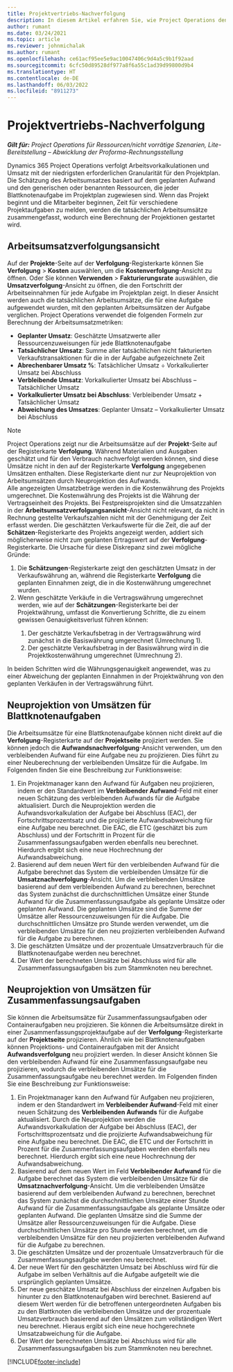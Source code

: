 ```yaml
---
title: Projektvertriebs-Nachverfolgung
description: In diesem Artikel erfahren Sie, wie Project Operations den Fortschritt bei den Arbeitsumsätzen in einem Projekt verfolgt.
author: rumant
ms.date: 03/24/2021
ms.topic: article
ms.reviewer: johnmichalak
ms.author: rumant
ms.openlocfilehash: ce61acf95ee5e9ac10047406c9d4a5c9b1f92aad
ms.sourcegitcommit: 6cfc50d89528df977a8f6a55c1ad39d99800d9b4
ms.translationtype: HT
ms.contentlocale: de-DE
ms.lasthandoff: 06/03/2022
ms.locfileid: "8911273"
---
```

# <a name="project-sales-tracking"></a>Projektvertriebs-Nachverfolgung

_**Gilt für:** Project Operations für Ressourcen/nicht vorrätige Szenarien, Lite-Bereitstellung – Abwicklung der Proforma-Rechnungsstellung_

Dynamics 365 Project Operations verfolgt Arbeitsvorkalkulationen und Umsatz mit der niedrigsten erforderlichen Granularität für den Projektplan. Die Schätzung des Arbeitsumsatzes basiert auf dem geplanten Aufwand und den generischen oder benannten Ressourcen, die jeder Blattknotenaufgabe im Projektplan zugewiesen sind. Wenn das Projekt beginnt und die Mitarbeiter beginnen, Zeit für verschiedene Projektaufgaben zu melden, werden die tatsächlichen Arbeitsumsätze zusammengefasst, wodurch eine Berechnung der Projektionen gestartet wird.

## <a name="labor-revenue-tracking-view"></a>Arbeitsumsatzverfolgungsansicht

Auf der **Projekte**-Seite auf der **Verfolgung**-Registerkarte können Sie **Verfolgung** > **Kosten** auswählen, um die **Kostenverfolgung**-Ansicht zu öffnen. Oder Sie können **Verwenden** > **Fakturierungsrate** auswählen, die **Umsatzverfolgung**-Ansicht zu öffnen, die den Fortschritt der Arbeitseinnahmen für jede Aufgabe im Projektplan zeigt. In dieser Ansicht werden auch die tatsächlichen Arbeitsumsätze, die für eine Aufgabe aufgewendet wurden, mit den geplanten Arbeitsumsätzen der Aufgabe verglichen. Project Operations verwendet die folgenden Formeln zur Berechnung der Arbeitsumsatzmetriken:

- **Geplanter Umsatz**: Geschätzte Umsatzwerte aller Ressourcenzuweisungen für jede Blattknotenaufgabe
- **Tatsächlicher Umsatz**: Summe aller tatsächlichen nicht fakturierten Verkaufstransaktionen für die in der Aufgabe aufgezeichnete Zeit
- **Abrechenbarer Umsatz %**: Tatsächlicher Umsatz ÷ Vorkalkulierter Umsatz bei Abschluss
- **Verbleibende Umsatz**: Vorkalkulierter Umsatz bei Abschluss – Tatsächlicher Umsatz
- **Vorkalkulierter Umsatz bei Abschluss**: Verbleibender Umsatz + Tatsächlicher Umsatz
- **Abweichung des Umsatzes**: Geplanter Umsatz – Vorkalkulierter Umsatz bei Abschluss


> [!NOTE]
> Project Operations zeigt nur die Arbeitsumsätze auf der **Projekt**-Seite auf der Registerkarte **Verfolgung**. Während Materialien und Ausgaben geschätzt und für den Verbrauch nachverfolgt werden können, sind diese Umsätze nicht in den auf der Registerkarte **Verfolgung** angegebenen Umsätzen enthalten. Diese Registerkarte dient nur zur Neuprojektion von Arbeitsumsätzen durch Neuprojektion des Aufwands.  
> Alle angezeigten Umsatzbeträge werden in die Kostenwährung des Projekts umgerechnet. Die Kostenwährung des Projekts ist die Währung der Vertragseinheit des Projekts. Bei Festpreisprojekten sind die Umsatzzahlen in der **Arbeitsumsatzverfolgungsansicht**-Ansicht nicht relevant, da nicht in Rechnung gestellte Verkaufszahlen nicht mit der Genehmigung der Zeit erfasst werden.
> Die geschätzten Verkaufswerte für die Zeit, die auf der **Schätzen**-Registerkarte des Projekts angezeigt werden, addiert sich möglicherweise nicht zum geplanten Ertragswert auf der **Verfolgung**-Registerkarte. Die Ursache für diese Diskrepanz sind zwei mögliche Gründe:
><ol>
   ><li> Die <b>Schätzungen</b>-Registerkarte zeigt den geschätzten Umsatz in der Verkaufswährung an, während die Registerkarte <b>Verfolgung</b> die geplanten Einnahmen zeigt, die in die Kostenwährung umgerechnet wurden. </li>
   ><li> Wenn geschätzte Verkäufe in die Vertragswährung umgerechnet werden, wie auf der <b>Schätzungen</b>-Registerkarte bei der Projektwährung, umfasst die Konvertierung Schritte, die zu einem gewissen Genauigkeitsverlust führen können: </li>
><ol>
><li> Der geschätzte Verkaufsbetrag in der Vertragswährung wird zunächst in die Basiswährung umgerechnet (Umrechnung 1).</li>
><li> Der geschätzte Verkaufsbetrag in der Basiswährung wird in die Projektkostenwährung umgerechnet (Umrechnung 2). </li>
></ol>
></ol>
> In beiden Schritten wird die Währungsgenauigkeit angewendet, was zu einer Abweichung der geplanten Einnahmen in der Projektwährung von den geplanten Verkäufen in der Vertragswährung führt.
   

## <a name="reprojecting-revenues-on-leaf-node-tasks"></a>Neuprojektion von Umsätzen für Blattknotenaufgaben

Die Arbeitsumsätze für eine Blattknotenaufgabe können nicht direkt auf die **Verfolgung**-Registerkarte auf der **Projektseite** projiziert werden. Sie können jedoch die **Aufwandsnachverfolgung**-Ansicht verwenden, um den verbleibenden Aufwand für eine Aufgabe neu zu projizieren. Dies führt zu einer Neuberechnung der verbleibenden Umsätze für die Aufgabe. Im Folgenden finden Sie eine Beschreibung zur Funktionsweise:

1. Ein Projektmanager kann den Aufwand für Aufgaben neu projizieren, indem er den Standardwert im **Verbleibender Aufwand**-Feld mit einer neuen Schätzung des verbleibenden Aufwands für die Aufgabe aktualisiert. Durch die Neuprojektion werden die Aufwandsvorkalkulation der Aufgabe bei Abschluss (EAC), der Fortschrittsprozentsatz und die projizierte Aufwandsabweichung für eine Aufgabe neu berechnet. Die EAC, die ETC (geschätzt bis zum Abschluss) und der Fortschritt in Prozent für die Zusammenfassungsaufgaben werden ebenfalls neu berechnet. Hierdurch ergibt sich eine neue Hochrechnung der Aufwandsabweichung.
2. Basierend auf dem neuen Wert für den verbleibenden Aufwand für die Aufgabe berechnet das System die verbleibenden Umsätze für die **Umsatznachverfolgung**-Ansicht. Um die verbleibenden Umsätze basierend auf dem verbleibenden Aufwand zu berechnen, berechnet das System zunächst die durchschnittlichen Umsätze einer Stunde Aufwand für die Zusammenfassungsaufgabe als geplante Umsätze oder geplanten Aufwand. Die geplanten Umsätze sind die Summe der Umsätze aller Ressourcenzuweisungen für die Aufgabe. Die durchschnittlichen Umsätze pro Stunde werden verwendet, um die verbleibenden Umsätze für den neu projizierten verbleibenden Aufwand für die Aufgabe zu berechnen.
3. Die geschätzten Umsätze und der prozentuale Umsatzverbrauch für die Blattknotenaufgabe werden neu berechnet.
4. Der Wert der berechneten Umsätze bei Abschluss wird für alle Zusammenfassungsaufgaben bis zum Stammknoten neu berechnet.

## <a name="reprojecting-revenues-on-summary-tasks"></a>Neuprojektion von Umsätzen für Zusammenfassungsaufgaben

Sie können die Arbeitsumsätze für Zusammenfassungsaufgaben oder Containeraufgaben neu projizieren. Sie können die Arbeitsumsätze direkt in einer Zusammenfassungsprojektaufgabe auf der **Verfolgung**-Registerkarte auf der **Projektseite** projizieren. Ähnlich wie bei Blattknotenaufgaben können Projektions- und Containeraufgaben mit der Ansicht **Aufwandsverfolgung** neu projiziert werden. In dieser Ansicht können Sie den verbleibenden Aufwand für eine Zusammenfassungsaufgabe neu projizieren, wodurch die verbleibenden Umsätze für die Zusammenfassungsaufgabe neu berechnet werden. Im Folgenden finden Sie eine Beschreibung zur Funktionsweise:

1. Ein Projektmanager kann den Aufwand für Aufgaben neu projizieren, indem er den Standardwert im **Verbleibender Aufwand**-Feld mit einer neuen Schätzung des **Verbleibenden Aufwands** für die Aufgabe aktualisiert. Durch die Neuprojektion werden die Aufwandsvorkalkulation der Aufgabe bei Abschluss (EAC), der Fortschrittsprozentsatz und die projizierte Aufwandsabweichung für eine Aufgabe neu berechnet. Die EAC, die ETC und der Fortschritt in Prozent für die Zusammenfassungsaufgaben werden ebenfalls neu berechnet. Hierdurch ergibt sich eine neue Hochrechnung der Aufwandsabweichung.
2. Basierend auf dem neuen Wert im Feld **Verbleibender Aufwand** für die Aufgabe berechnet das System die verbleibenden Umsätze für die **Umsatznachverfolgung**-Ansicht. Um die verbleibenden Umsätze basierend auf dem verbleibenden Aufwand zu berechnen, berechnet das System zunächst die durchschnittlichen Umsätze einer Stunde Aufwand für die Zusammenfassungsaufgabe als geplante Umsätze oder geplanten Aufwand. Die geplanten Umsätze sind die Summe der Umsätze aller Ressourcenzuweisungen für die Aufgabe. Diese durchschnittlichen Umsätze pro Stunde werden berechnet, um die verbleibenden Umsätze für den neu projizierten verbleibenden Aufwand für die Aufgabe zu berechnen.
3. Die geschätzten Umsätze und der prozentuale Umsatzverbrauch für die Zusammenfassungsaufgabe werden neu berechnet.
4. Der neue Wert für den geschätzten Umsatz bei Abschluss wird für die Aufgabe im selben Verhältnis auf die Aufgabe aufgeteilt wie die ursprünglich geplanten Umsätze.
5. Der neue geschätze Umsatz bei Abschluss der einzelnen Aufgaben bis hinunter zu den Blattknotenaufgaben wird berechnet. Basierend auf diesem Wert werden für die betroffenen untergeordneten Aufgaben bis zu den Blattknoten die verbleibenden Umsätze und der prozentuale Umsatzverbrauch basierend auf den Umsätzen zum vollständigen Wert neu berechnet. Hieraus ergibt sich eine neue hochgerechnete Umsatzabweichung für die Aufgabe. 
6. Der Wert der berechneten Umsätze bei Abschluss wird für alle Zusammenfassungsaufgaben bis zum Stammknoten neu berechnet.


[!INCLUDE[footer-include](../includes/footer-banner.md)]

